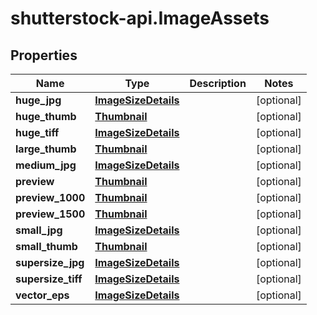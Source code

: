 # shutterstock-api.ImageAssets

## Properties
Name | Type | Description | Notes
------------ | ------------- | ------------- | -------------
**huge_jpg** | [**ImageSizeDetails**](ImageSizeDetails.md) |  | [optional] 
**huge_thumb** | [**Thumbnail**](Thumbnail.md) |  | [optional] 
**huge_tiff** | [**ImageSizeDetails**](ImageSizeDetails.md) |  | [optional] 
**large_thumb** | [**Thumbnail**](Thumbnail.md) |  | [optional] 
**medium_jpg** | [**ImageSizeDetails**](ImageSizeDetails.md) |  | [optional] 
**preview** | [**Thumbnail**](Thumbnail.md) |  | [optional] 
**preview_1000** | [**Thumbnail**](Thumbnail.md) |  | [optional] 
**preview_1500** | [**Thumbnail**](Thumbnail.md) |  | [optional] 
**small_jpg** | [**ImageSizeDetails**](ImageSizeDetails.md) |  | [optional] 
**small_thumb** | [**Thumbnail**](Thumbnail.md) |  | [optional] 
**supersize_jpg** | [**ImageSizeDetails**](ImageSizeDetails.md) |  | [optional] 
**supersize_tiff** | [**ImageSizeDetails**](ImageSizeDetails.md) |  | [optional] 
**vector_eps** | [**ImageSizeDetails**](ImageSizeDetails.md) |  | [optional] 


